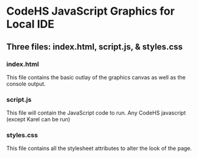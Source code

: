 # CodeHS JavaScript Graphics for Local IDE

## Three files: index.html, script.js, & styles.css
### index.html
This file contains the basic outlay of the graphics canvas as well as the console output.

### script.js
This file will contain the JavaScript code to run.  Any CodeHS javascript (except Karel can be run)

### styles.css
This file contains all the stylesheet attributes to alter the look of the page.
